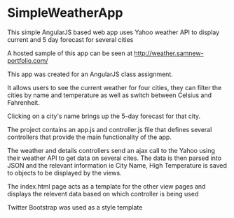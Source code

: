 # SimpleWeatherApp
This simple AngularJS based web app uses Yahoo weather API to display current and 5 day forecast for several cities

A hosted sample of this app can be seen at http://weather.samnew-portfolio.com/


This app was created for an AngularJS class assignment.

It allows users to see the current weather for four cities, they can filter the cities by name and temperature as well as switch between Celsius and Fahrenheit.

Clicking on a city's name brings up the 5-day forecast for that city.

The project contains an app.js and controller.js file that defines several controllers that provide the main functionality of the app.

The weather and details controllers send an ajax call to the Yahoo using their weather API to get data on several cites. The data is then parsed into JSON and the relevant information ie City Name, High Temperature is saved to objects to be displayed by the views.

The index.html page acts as a template for the other view pages and displays the relevent data based on which controller is being used

Twitter Bootstrap was used as a style template